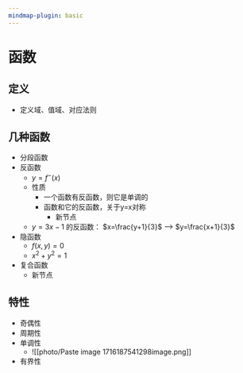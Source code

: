 ```yaml
---
mindmap-plugin: basic
---
```


# 函数

## 定义
- 定义域、值域、对应法则

## 几种函数
- 分段函数
- 反函数
    - $y = f^-(x)$
    - 性质
        - 一个函数有反函数，则它是单调的
        - 函数和它的反函数，关于y=x对称
            - 新节点
    - $y=3x-1$ 的反函数： $x=\frac{y+1}{3}$ --> $y=\frac{x+1}{3}$
- 隐函数
    - $f(x,y)=0$
    - $x^2+y^2=1$
- 复合函数
    - 新节点

## 特性
- 奇偶性
- 周期性
- 单调性
    - ![[photo/Paste image 1716187541298image.png]]
- 有界性
